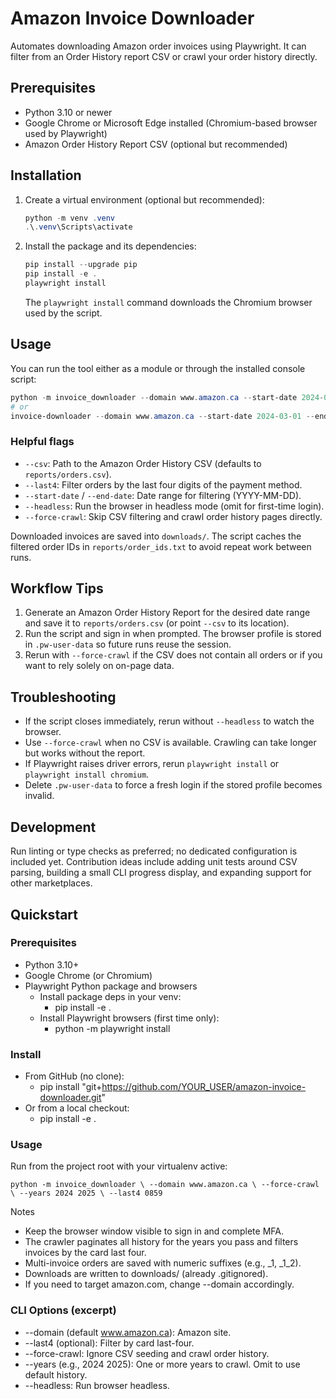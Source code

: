 # Amazon Invoice Downloader

Automates downloading Amazon order invoices using Playwright. It can filter from an Order History report CSV or crawl your order history directly.

## Prerequisites
- Python 3.10 or newer
- Google Chrome or Microsoft Edge installed (Chromium-based browser used by Playwright)
- Amazon Order History Report CSV (optional but recommended)

## Installation
1. Create a virtual environment (optional but recommended):
   ```powershell
   python -m venv .venv
   .\.venv\Scripts\activate
   ```
2. Install the package and its dependencies:
   ```powershell
   pip install --upgrade pip
   pip install -e .
   playwright install
   ```
   The `playwright install` command downloads the Chromium browser used by the script.

## Usage
You can run the tool either as a module or through the installed console script:
```powershell
python -m invoice_downloader --domain www.amazon.ca --start-date 2024-03-01 --end-date 2024-06-30
# or
invoice-downloader --domain www.amazon.ca --start-date 2024-03-01 --end-date 2024-06-30
```

### Helpful flags
- `--csv`: Path to the Amazon Order History CSV (defaults to `reports/orders.csv`).
- `--last4`: Filter orders by the last four digits of the payment method.
- `--start-date` / `--end-date`: Date range for filtering (YYYY-MM-DD).
- `--headless`: Run the browser in headless mode (omit for first-time login).
- `--force-crawl`: Skip CSV filtering and crawl order history pages directly.

Downloaded invoices are saved into `downloads/`. The script caches the filtered order IDs in `reports/order_ids.txt` to avoid repeat work between runs.

## Workflow Tips
1. Generate an Amazon Order History Report for the desired date range and save it to `reports/orders.csv` (or point `--csv` to its location).
2. Run the script and sign in when prompted. The browser profile is stored in `.pw-user-data` so future runs reuse the session.
3. Rerun with `--force-crawl` if the CSV does not contain all orders or if you want to rely solely on on-page data.

## Troubleshooting
- If the script closes immediately, rerun without `--headless` to watch the browser.
- Use `--force-crawl` when no CSV is available. Crawling can take longer but works without the report.
- If Playwright raises driver errors, rerun `playwright install` or `playwright install chromium`.
- Delete `.pw-user-data` to force a fresh login if the stored profile becomes invalid.

## Development
Run linting or type checks as preferred; no dedicated configuration is included yet. Contribution ideas include adding unit tests around CSV parsing, building a small CLI progress display, and expanding support for other marketplaces.

## Quickstart

### Prerequisites
- Python 3.10+
- Google Chrome (or Chromium)
- Playwright Python package and browsers
  - Install package deps in your venv:
    - pip install -e .
  - Install Playwright browsers (first time only):
    - python -m playwright install

### Install
- From GitHub (no clone):
  - pip install "git+https://github.com/YOUR_USER/amazon-invoice-downloader.git"
- Or from a local checkout:
  - pip install -e .

### Usage
Run from the project root with your virtualenv active:

`
python -m invoice_downloader \
  --domain www.amazon.ca \
  --force-crawl \
  --years 2024 2025 \
  --last4 0859
`

Notes
- Keep the browser window visible to sign in and complete MFA.
- The crawler paginates all history for the years you pass and filters invoices by the card last four.
- Multi-invoice orders are saved with numeric suffixes (e.g., _1, _1_2).
- Downloads are written to downloads/ (already .gitignored).
- If you need to target amazon.com, change --domain accordingly.

### CLI Options (excerpt)
- --domain (default www.amazon.ca): Amazon site.
- --last4 (optional): Filter by card last-four.
- --force-crawl: Ignore CSV seeding and crawl order history.
- --years (e.g., 2024 2025): One or more years to crawl. Omit to use default history.
- --headless: Run browser headless.

